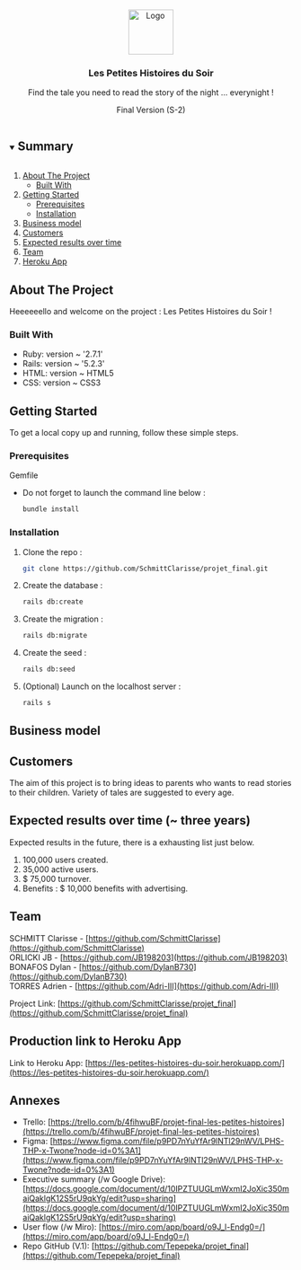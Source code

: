 <!-- PROJECT LOGO -->
<br />
<p align="center">
  <a href="https://github.com/SchmittClarisse/projet_final">
    <img src="app/assets/images/logo.png" alt="Logo" width="80" height="80">
  </a>

  <h3 align="center">Les Petites Histoires du Soir</h3>

  <p align="center">
    Find the tale you need to read the story of the night ... everynight !
  </p>
  <p align="center">
    Final Version (S-2)
  </p>
</p>



<!-- SUMMARY -->
<details open="open">
  <summary><h2 style="display: inline-block">Summary</h2></summary>
  <ol>
    <li>
      <a href="#about-the-project">About The Project</a>
      <ul>
        <li><a href="#built-with">Built With</a></li>
      </ul>
    </li>
    <li>
      <a href="#getting-started">Getting Started</a>
      <ul>
        <li><a href="#prerequisites">Prerequisites</a></li>
        <li><a href="#installation">Installation</a></li>
      </ul>
    </li>
    <li><a href="#businessModel">Business model</a></li>
    <li><a href="#customers">Customers</a></li>
    <li><a href="#expected-results">Expected results over time</a></li>
    <li><a href="#team">Team</a></li>
    <li><a href="#acknowledgements">Heroku App</a></li>
  </ol>
</details>



<!-- ABOUT THE PROJECT -->
## About The Project

Heeeeeello and welcome on the project : Les Petites Histoires du Soir !


### Built With

* Ruby:  version ~ '2.7.1'[]()
* Rails: version ~ '5.2.3' []()
* HTML:  version ~ HTML5[]()
* CSS:   version ~ CSS3[]()
<!-- Optional, to add to S2 (Final version of the project)
* JavaScript: version ~ '...'[]()
-->



<!-- GETTING STARTED -->
## Getting Started

To get a local copy up and running, follow these simple steps.

### Prerequisites

Gemfile
* Do not forget to launch the command line below :
  ```sh
  bundle install
  ```

### Installation

1. Clone the repo :
   ```sh
   git clone https://github.com/SchmittClarisse/projet_final.git
   ```
2. Create the database :
   ```sh
   rails db:create
   ```

3. Create the migration :
   ```sh
   rails db:migrate
   ```

4. Create the seed :
   ```sh
   rails db:seed
   ```

5. (Optional) Launch on the localhost server :
   ```sh
   rails s
   ```



<!-- BUSINESS MODEL -->
## Business model

<!-- INSERT CODE HERE: Business model ! -->



<!-- CUSTOMERS -->
## Customers

The aim of this project is to bring ideas to parents who wants to read stories to their children.
Variety of tales are suggested to every age. 



<!-- EXPECTED RESULTS OVER TIME -->
## Expected results over time (~ three years)

Expected results in the future, there is a exhausting list just below.

1. 100,000 users created.
2. 35,000 active users.
3. $ 75,000 turnover.
4. Benefits : $ 10,000 benefits with advertising.


<!-- THE TEAM -->
## Team

SCHMITT Clarisse - [https://github.com/SchmittClarisse](https://github.com/SchmittClarisse)</br>
ORLICKI JB - [https://github.com/JB198203](https://github.com/JB198203)</br>
BONAFOS Dylan - [https://github.com/DylanB730](https://github.com/DylanB730)</br>
TORRES Adrien - [https://github.com/Adri-III](https://github.com/Adri-III)</br>

Project Link: [https://github.com/SchmittClarisse/projet_final](https://github.com/SchmittClarisse/projet_final)



<!-- PRODUCTION LINK TO HEROKU APP -->
## Production link to Heroku App

Link to Heroku App: [https://les-petites-histoires-du-soir.herokuapp.com/](https://les-petites-histoires-du-soir.herokuapp.com/)

<!-- ANNEXES -->
## Annexes

* Trello: [https://trello.com/b/4fihwuBF/projet-final-les-petites-histoires](https://trello.com/b/4fihwuBF/projet-final-les-petites-histoires)
* Figma: [https://www.figma.com/file/p9PD7nYuYfAr9lNTl29nWV/LPHS-THP-x-Twone?node-id=0%3A1](https://www.figma.com/file/p9PD7nYuYfAr9lNTl29nWV/LPHS-THP-x-Twone?node-id=0%3A1)
* Executive summary (/w Google Drive): [https://docs.google.com/document/d/10IPZTUUGLmWxmI2JoXic350maiQaklgK12S5rU9qkYg/edit?usp=sharing](https://docs.google.com/document/d/10IPZTUUGLmWxmI2JoXic350maiQaklgK12S5rU9qkYg/edit?usp=sharing)
* User flow (/w Miro): [https://miro.com/app/board/o9J_l-Endg0=/](https://miro.com/app/board/o9J_l-Endg0=/)
* Repo GitHub (V.1): [https://github.com/Tepepeka/projet_final](https://github.com/Tepepeka/projet_final)